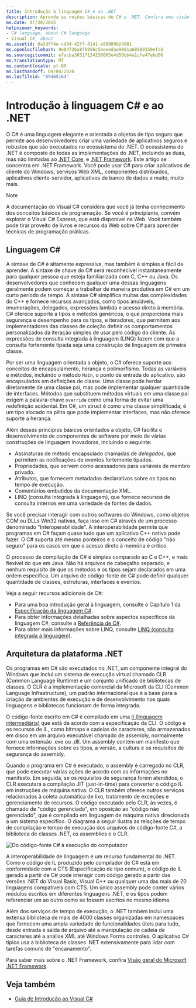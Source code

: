 ```yaml
---
title: Introdução à linguagem C# e ao .NET
description: Aprenda as noções básicas de C# e .NET. Confira uma visão geral da linguagem C# e do ecossistema .NET.
ms.date: 07/20/2015
helpviewer_keywords:
- C# language, about C# language
- Visual C#, about
ms.assetid: 0a2dff4e-cd84-42ff-8141-e89889b24081
ms.openlocfilehash: 9e84726a8f6056c5beeedae9081a68980150efdd
ms.sourcegitcommit: e7acba36517134238065e4d50bb4a1cfe47ebd06
ms.translationtype: MT
ms.contentlocale: pt-BR
ms.lasthandoff: 09/04/2020
ms.locfileid: "89465163"
---
```

# <a name="introduction-to-the-c-language-and-net"></a>Introdução à linguagem C# e ao .NET

O C# é uma linguagem elegante e orientada a objetos de tipo seguro que permite aos desenvolvedores criar uma variedade de aplicativos seguros e robustos que são executados no ecossistema do .NET. O ecossistema do .NET é composto de todas as implementações do .NET, incluindo as duas, mas não limitadas ao [.NET Core](../../core/introduction.md), e [.NET Framework](../../framework/index.yml). Este artigo se concentra em .NET Framework. Você pode usar C# para criar aplicativos de cliente do Windows, serviços Web XML, componentes distribuídos, aplicativos cliente-servidor, aplicativos de banco de dados e muito, muito mais.

> [!NOTE]
> A documentação do Visual C# considera que você já tenha conhecimento dos conceitos básicos de programação. Se você é principiante, convém explorar o Visual C# Express, que está disponível na Web. Você também pode tirar proveito de livros e recursos da Web sobre C# para aprender técnicas de programação práticas.

## <a name="c-language"></a>Linguagem C#

A sintaxe de C# é altamente expressiva, mas também é simples e fácil de aprender. A sintaxe de chave do C# será reconhecível instantaneamente para qualquer pessoa que esteja familiarizada com C, C++ ou Java. Os desenvolvedores que conhecem qualquer uma dessas linguagens geralmente podem começar a trabalhar de maneira produtiva em C# em um curto período de tempo. A sintaxe C# simplifica muitas das complexidades do C++ e fornece recursos avançados, como tipos anuláveis, enumerações, delegados, expressões lambda e acesso direto à memória. C# oferece suporte a tipos e métodos genéricos, o que proporciona mais segurança e desempenho para os tipos, e iteradores, que permitem aos implementadores das classes de coleção definir os comportamentos personalizados da iteração simples de usar pelo código do cliente. As expressões de consulta integrada à linguagem (LINQ) fazem com que a consulta fortemente tipada seja uma construção de linguagem de primeira classe.

Por ser uma linguagem orientada a objeto, o C# oferece suporte aos conceitos de encapsulamento, herança e polimorfismo. Todas as variáveis e métodos, incluindo o método `Main`, o ponto de entrada do aplicativo, são encapsulados em definições de classe. Uma classe pode herdar diretamente de uma classe pai, mas pode implementar qualquer quantidade de interfaces. Métodos que substituem métodos virtuais em uma classe pai exigem a palavra-chave `override` como uma forma de evitar uma redefinição acidental. Em C#, um struct é como uma classe simplificada; é um tipo alocado na pilha que pode implementar interfaces, mas não oferece suporte a herança.

Além desses princípios básicos orientados a objeto, C# facilita o desenvolvimento de componentes de software por meio de várias construções de linguagem inovadoras, incluindo o seguinte:

- Assinaturas de método encapsulado chamadas de *delegados*, que permitem as notificações de eventos fortemente tipados.
- Propriedades, que servem como acessadores para variáveis de membro privado.
- Atributos, que fornecem metadados declarativos sobre os tipos no tempo de execução.
- Comentários embutidos da documentação XML.
- LINQ (consulta integrada à linguagem), que fornece recursos de consulta internos em uma variedade de fontes de dados.

Se você precisar interagir com outros softwares do Windows, como objetos COM ou DLLs Win32 nativas, faça isso em C# através de um processo denominado "Interoperabilidade". A interoperabilidade permite que programas em C# façam quase tudo que um aplicativo C++ nativo pode fazer. O C# suporta até mesmo ponteiros e o conceito de código "não seguro" para os casos em que o acesso direto à memória é crítico.

O processo de compilação de C# é simples comparado ao C e C++, e mais flexível do que em Java. Não há arquivos de cabeçalho separado, e nenhum requisito de que os métodos e os tipos sejam declarados em uma ordem específica. Um arquivo de código-fonte de C# pode definir qualquer quantidade de classes, estruturas, interfaces e eventos.

Veja a seguir recursos adicionais de C#:

- Para uma boa introdução geral à linguagem, consulte o Capítulo 1 da [Especificação da linguagem C#](/dotnet/csharp/language-reference/language-specification/introduction).
- Para obter informações detalhadas sobre aspectos específicos da linguagem C#, consulte a [Referência de C#](../language-reference/index.md).
- Para obter mais informações sobre LINQ, consulte [LINQ (consulta integrada à linguagem)](../programming-guide/concepts/linq/index.md).

## <a name="net-platform-architecture"></a>Arquitetura da plataforma .NET

Os programas em C# são executados no .NET, um componente integral do Windows que inclui um sistema de execução virtual chamado CLR (Common Language Runtime) e um conjunto unificado de bibliotecas de classes. O CLR é a implementação comercial da Microsoft da CLI (Common Language Infrastructure), um padrão internacional que é a base para a criação de ambientes de execução e de desenvolvimento nos quais linguagens e bibliotecas funcionam de forma integrada.

O código-fonte escrito em C# é compilado em uma [Il (linguagem intermediária)](../../standard/managed-code.md) que está de acordo com a especificação da CLI. O código e os recursos de IL, como bitmaps e cadeias de caracteres, são armazenados em disco em um arquivo executável chamado de assembly, normalmente com uma extensão .exe ou .dll. Um assembly contém um manifesto que fornece informações sobre os tipos, a versão, a cultura e os requisitos de segurança do assembly.

Quando o programa em C# é executado, o assembly é carregado no CLR, que pode executar várias ações de acordo com as informações no manifesto. Em seguida, se os requisitos de segurança forem atendidos, o CLR executará a compilação JIT (just-in-time) para converter o código IL em instruções de máquina nativa. O CLR também oferece outros serviços relacionados à coleta automática de lixo, tratamento de exceções e gerenciamento de recursos. O código executado pelo CLR, às vezes, é chamado de "código gerenciado", em oposição ao "código não gerenciado", que é compilado em linguagem de máquina nativa direcionada a um sistema específico. O diagrama a seguir ilustra as relações de tempo de compilação e tempo de execução dos arquivos de código-fonte C#, a biblioteca de classes .NET, os assemblies e o CLR.

![Do código-fonte C# à execução do computador](./media/introduction-to-the-csharp-language-and-the-net-framework/net-architecture-relationships.png)

A interoperabilidade de linguagem é um recurso fundamental do .NET. Como o código de IL produzido pelo compilador de C# está em conformidade com a CTS (Especificação de tipo comum), o código de IL gerado a partir de C# pode interagir com código gerado a partir das versões .NET do Visual Basic, Visual C++ ou qualquer uma das mais de 20 linguagens compatíveis com CTS. Um único assembly pode conter vários módulos escritos em diferentes linguagens .NET, e os tipos podem referenciar um ao outro como se fossem escritos no mesmo idioma.

Além dos serviços de tempo de execução, o .NET também inclui uma extensa biblioteca de mais de 4000 classes organizadas em namespaces que fornecem uma ampla variedade de funcionalidades úteis para tudo, desde entrada e saída de arquivo até a manipulação de cadeia de caracteres até a análise XML até Windows Forms controles. O aplicativo C# típico usa a biblioteca de classes .NET extensivamente para lidar com tarefas comuns de "encanamento".

Para saber mais sobre o .NET Framework, confira [Visão geral do Microsoft .NET Framework](../../framework/get-started/overview.md).

## <a name="see-also"></a>Veja também

- [Guia de Introdução ao Visual C#](/visualstudio/ide/quickstart-csharp-console)
